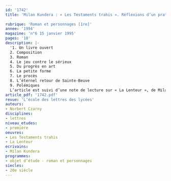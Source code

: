 ```yaml
---
id: '1742'
title: 'Milan Kundera : « Les Testaments trahis ». Réflexions d’un praticien du roman
  '
rubrique: 'Roman et personnages [1re]'
annee: '1994'
magazine: 'n°6 15 janvier 1995'
pages: '10'
description: |-
  '1. Un livre ouvert
  2. Composition
  3. Roman
  4. Le jeu contre le sérieux
  5. Du progrès en art
  6. La petite forme
  7. Le procès
  8. L’éternel retour de Sainte-Beuve
  9. Polémiques
  L’article est suivi d’une note de lecture sur « La Lenteur », de Milan Kundera.'
article_pdf: '1742.pdf'
revue: 'L’école des lettres des lycées'
auteurs:
- Norbert Czarny
disciplines:
- lettres
niveau_etudes:
- première
oeuvres:
- Les Testaments trahis
- La Lenteur
ecrivains:
- Milan Kundera
programmes:
- objet d’étude - roman et personnages
siecles:
- 20e siècle
---
```

